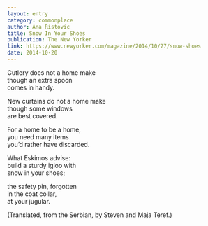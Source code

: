 ```yaml
---
layout: entry
category: commonplace
author: Ana Ristovic
title: Snow In Your Shoes
publication: The New Yorker
link: https://www.newyorker.com/magazine/2014/10/27/snow-shoes
date: 2014-10-20
---
```


Cutlery does not a home make
<br>though an extra spoon
<br>comes in handy.

New curtains do not a home make
<br>though some windows
<br>are best covered.

For a home to be a home,
<br>you need many items 
<br>you’d rather have discarded. 

What Eskimos advise:
<br>build a sturdy igloo with
<br>snow in your shoes;

the safety pin, forgotten
<br>in the coat collar,
<br>at your jugular.

(Translated, from the Serbian, by Steven and Maja Teref.)
